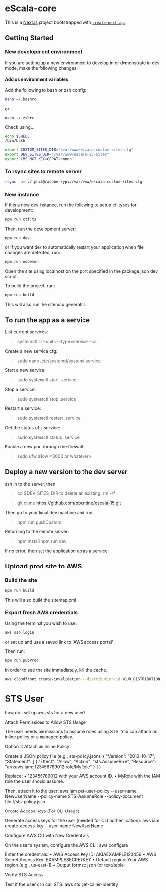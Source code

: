 # eScala-core

This is a [Next.js](https://nextjs.org) project bootstrapped with [`create-next-app`](https://nextjs.org/docs/pages/api-reference/create-next-app).

## Getting Started

### New development environment

If you are setting up a new environment to develop in or demonstrate in dev mode, make the following changes:

#### Add os environment variables

Add the following to bash or zsh config:

```bash
nano ~/.bashrc
```

or

```zsh
nano ~/.zshrc
```

Check using...

```bash
echo $SHELL
/bin/bash
```

```bash
export CUSTOM_SITES_DIR="/var/www/escala-custom-sites-cfg"
export DEV_SITES_DIR="/var/www/escala-15-sites"
export CMS_MGT_KEY=CFPAT-nnnnn
```

### To rsync sites to remote server
```bash
rsync -av ./ phil@raspberrypi:/var/www/escala-custom-sites-cfg
```

### New instance

If it is a new dev instance, run the following to setup cf-types for development:

```bash
npm run ctf:ts
```

Then, run the development server:

```bash
npm run dev
```

or if you want dev to automatically restart your application when file changes are detected, run:

```bash
npm run nodemon
```

Open the site using localhost on the port specified in the package.json dev script.

To build the project, run:

```bash
npm run build
```

This will also run the sitemap generator.

## To run the app as a service

List current services:  
> systemctl list-units --type=service --all

Create a new service cfg:
> sudo nano /etc/systemd/system/<esc-servicename>.service
>

Start a new service:
> sudo systemctl start <esc-servicename>.service

Stop a service:
> sudo systemctl stop <esc-servicename>.service

Restart a service:
> sudo systemctl restart <esc-servicename>.service

Get the status of a service:
> sudo systemctl status <esc-servicename>.service

Enable a new port through the firewall:
> sudo ufw allow <3000 or whatever>


## Deploy a new version to the dev server

ssh in to the server, then
> cd $DEV_SITES_DIR
to delete an existing: 
> rm -rf <site-instance>

> git clone https://github.com/pbuntine/escala-15.git
>

Then go to your local dev machine and run:
> npm run pushCustom

Returning to the remote server:
> npm install
> npm run dev

If no error, then set the application up as a service

## Upload prod site to AWS 
### Build the site
```bash
npm run build
```
This will also build the sitemap.xml

### Export fresh AWS credentials
Using the terminal you wish to use:
```bash
aws sso login
```

or set up and use a saved link to 'AWS access portal'

Then run:
```bash
npm run pubProd
```

In order to see the site immediately, kill the cache.
```bash
aws cloudfront create-invalidation --distribution-id YOUR_DISTRIBUTION_ID --paths "/*"
```

# STS User
how do i set up aws sts for a new user?

Attach Permissions to Allow STS Usage

The user needs permissions to assume roles using STS. You can attach an inline policy or a managed policy.

Option 1: Attach an Inline Policy

Create a JSON policy file (e.g., sts-policy.json):
{
    "Version": "2012-10-17",
    "Statement": [
        {
            "Effect": "Allow",
            "Action": "sts:AssumeRole",
            "Resource": "arn:aws:iam::123456789012:role/MyRole"
        }
    ]
}

Replace:
	•	123456789012 with your AWS account ID.
	•	MyRole with the IAM role the user should assume.

Then, attach it to the user:
aws iam put-user-policy --user-name NewUserName --policy-name STS-AssumeRole --policy-document file://sts-policy.json

Create Access Keys (For CLI Usage)

Generate access keys for the user (needed for CLI authentication):
aws iam create-access-key --user-name NewUserName


Configure AWS CLI with New Credentials

On the user’s system, configure the AWS CLI:
aws configure

Enter the credentials:
	•	AWS Access Key ID: AKIAEXAMPLE123456
	•	AWS Secret Access Key: EXAMPLESECRETKEY
	•	Default region: Your AWS region (e.g., us-east-1)
	•	Output format: json (or text/table)


Verify STS Access

Test if the user can call STS:
aws sts get-caller-identity

